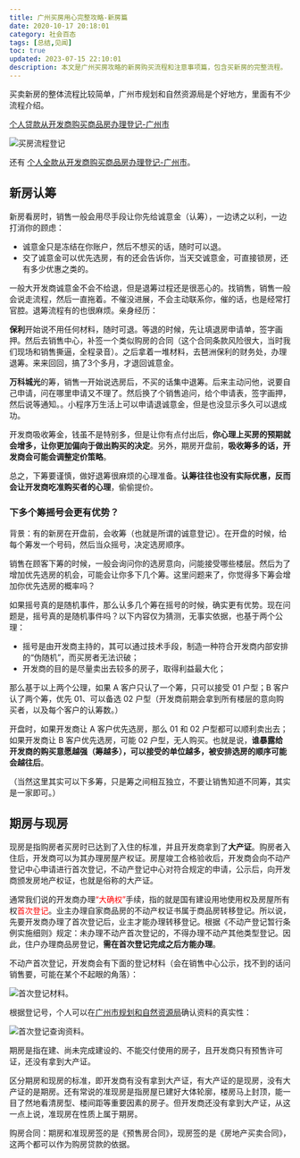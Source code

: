 ```yaml
---
title: 广州买房用心完整攻略-新房篇
date: 2020-10-17 20:18:01
category: 社会百态
tags: [总结,见闻]
toc: true
updated: 2023-07-15 22:10:01
description: 本文是广州买房攻略的新房购买流程和注意事项篇，包含买新房的完整流程。
---
```


买卖新房的整体流程比较简单，广州市规划和自然资源局是个好地方，里面有不少流程介绍。

[个人贷款从开发商购买商品房办理登记-广州市](http://ghzyj.gz.gov.cn/ywpd/bdcdj/bdcdjlct/grdj/content/post_2757935.html)

![买房流程登记](https://slefboot-1251736664.cos.ap-beijing.myqcloud.com/20230716_gz_house_new_1.png)

还有 [个人全款从开发商购买商品房办理登记-广州市](http://ghzyj.gz.gov.cn/ywpd/bdcdj/bdcdjlct/grdj/content/post_2757936.html)。

## 新房认筹

新房看房时，销售一般会用尽手段让你先给诚意金（认筹），一边诱之以利，一边打消你的顾虑：

- 诚意金只是冻结在你账户，然后不想买的话，随时可以退。
- 交了诚意金可以优先选房，有的还会告诉你，当天交诚意金，可直接锁房，还有多少优惠之类的。

一般大开发商诚意金不会不给退，但是退筹过程还是很恶心的。找销售，销售一般会说走流程，然后一直拖着。不催没进展，不会主动联系你，催的话，也是经常打官腔。退筹流程有的也很麻烦。亲身经历：

**保利**开始说不用任何材料，随时可退。等退的时候，先让填退房申请单，签字画押。然后去销售中心，补签一个类似购房的合同（这个合同条款风险很大，当时我们现场和销售撕逼，全程录音）。之后拿着一堆材料，去琶洲保利的财务处，办理退筹。来来回回，搞了3个多月，才退回诚意金。

**万科城光**的筹，销售一开始说选房后，不买的话集中退筹。后来主动问他，说要自己申请，问在哪里申请又不理了。然后换了个销售追问，给个申请表，签字画押，然后说等通知。。小程序万生活上可以申请退诚意金，但是也没显示多久可以退成功。

开发商吸收筹金，钱虽不是特别多，但是让你有点付出后，**你心理上买房的预期就会增多，让你更加偏向于做出购买的决定**。另外，期房开盘前，**吸收筹多的话，开发商会可能会调整定价策略**。

总之，下筹要谨慎，做好退筹很麻烦的心理准备。**认筹往往也没有实际优惠，反而会让开发商吃准购买者的心理**，偷偷提价。

### 下多个筹摇号会更有优势？

背景：有的新房在开盘前，会收筹（也就是所谓的诚意登记）。在开盘的时候，给每个筹发一个号码，然后当众摇号，决定选房顺序。

销售在顾客下筹的时候，一般会询问你的选房意向，问能接受哪些楼层。然后为了增加优先选房的机会，可能会让你多下几个筹。这里问题来了，你觉得多下筹会增加你优先选房的概率吗？

如果摇号真的是随机事件，那么认多几个筹在摇号的时候，确实更有优势。现在问题是，摇号真的是随机事件吗？以下内容仅为猜测，无事实依据，也基于两个公理：

- 摇号是由开发商主持的，其可以通过技术手段，制造一种符合开发商内部安排的“伪随机”，而买房者无法识破；
- 开发商的目的是尽量卖出去较多的房子，取得利益最大化；

那么基于以上两个公理，如果 A 客户只认了一个筹，只可以接受 01 户型；B 客户认了两个筹，优先 01、可以备选 02 户型（开发商前期会拿到所有楼层的意向购买者，以及每个客户的认筹数。）

开盘时，如果开发商让 A 客户优先选房，那么 01 和 02 户型都可以顺利卖出去；如果开发商让 B 客户优先选房，可能 02 户型，无人购买。也就是说，**谁暴露给开发商的购买意愿越强（筹越多），可以接受的单位越多，被安排选房的顺序可能会越往后**。

（当然这里其实可以下多筹，只是筹之间相互独立，不要让销售知道不同筹，其实是一家即可。）

## 期房与现房

现房是指购房者买房时已达到了入住的标准，并且开发商拿到了**大产证**。购房者入住后，开发商可以为其办理房屋产权证。房屋竣工合格验收后，开发商会向不动产登记中心申请进行首次登记，不动产登记中心对符合规定的申请，公示后，向开发商颁发房地产权证，也就是俗称的大产证。

通常我们说的开发商办理<span style='color:red'>“大确权”</span>手续，指的就是国有建设用地使用权及房屋所有权<span style='color:red'>首次登记</span>。业主办理自家商品房的不动产权证书属于商品房转移登记。所以说，先要开发商办理了首次登记后，业主才能办理转移登记。根据《不动产登记暂行条例实施细则》规定：未办理不动产首次登记的，不得办理不动产其他类型登记。因此，住户办理商品房登记，**需在首次登记完成之后方能办理**。

不动产首次登记，开发商会有下面的登记材料（会在销售中心公示，找不到的话问销售要，可能在某个不起眼的角落）：

![首次登记材料](https://slefboot-1251736664.cos.ap-beijing.myqcloud.com/20230716_gz_house_new_2.png)。

根据登记号，个人可以在[广州市规划和自然资源局](http://ghzyj.gz.gov.cn/BDCWX/#/key)确认资料的真实性：

![首次登记查询资料](https://slefboot-1251736664.cos.ap-beijing.myqcloud.com/20230716_gz_house_new_3.png)。

期房是指在建、尚未完成建设的、不能交付使用的房子，且开发商只有预售许可证，还没有拿到大产证。

区分期房和现房的标准，即开发商有没有拿到大产证，有大产证的是现房，没有大产证的是期房。还有常说的准现房是指房屋已建好大体轮廓，楼房马上封顶，能一目了然地看清房型、楼间距等重要因素的房子。但开发商还没有拿到大产证，从这一点上说，准现房在性质上属于期房。

购房合同：期房和准现房签的是《预售房合同》，现房签的是《房地产买卖合同》，这两个都可以作为购房贷款的依据。